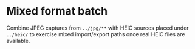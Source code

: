 # Mixed format batch

Combine JPEG captures from `../jpg/**` with HEIC sources placed under `../heic/` to
exercise mixed import/export paths once real HEIC files are available.